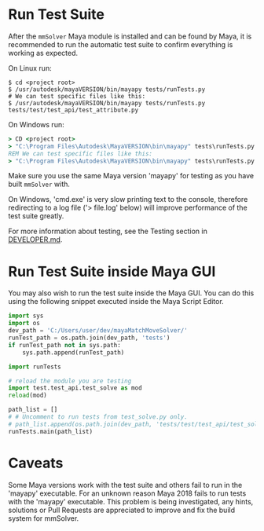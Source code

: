 # Run Test Suite

After the `mmSolver` Maya module is installed and can be found by
Maya, it is recommended to run the automatic test suite to confirm 
everything is working as expected.

On Linux run:
```commandline
$ cd <project root>
$ /usr/autodesk/mayaVERSION/bin/mayapy tests/runTests.py
# We can test specific files like this:
$ /usr/autodesk/mayaVERSION/bin/mayapy tests/runTests.py tests/test/test_api/test_attribute.py
```

On Windows run:
```cmd
> CD <project root>
> "C:\Program Files\Autodesk\MayaVERSION\bin\mayapy" tests\runTests.py > tests.log
REM We can test specific files like this:
> "C:\Program Files\Autodesk\MayaVERSION\bin\mayapy" tests\runTests.py tests\test\test_api\test_attribute.py > tests.log
```

Make sure you use the same Maya version 'mayapy' for testing as you
have built ``mmSolver`` with.

On Windows, 'cmd.exe' is very slow printing text to the console,
therefore redirecting to a log file ('> file.log' below) will improve
performance of the test suite greatly.

For more information about testing, see the Testing section in
[DEVELOPER.md](https://github.com/david-cattermole/mayaMatchMoveSolver/blob/master/DEVELOPER.md).

# Run Test Suite inside Maya GUI

You may also wish to run the test suite inside the Maya GUI.
You can do this using the following snippet executed inside the 
Maya Script Editor.

```python
import sys
import os
dev_path = 'C:/Users/user/dev/mayaMatchMoveSolver/'
runTest_path = os.path.join(dev_path, 'tests')
if runTest_path not in sys.path:
    sys.path.append(runTest_path)

import runTests

# reload the module you are testing
import test.test_api.test_solve as mod
reload(mod)

path_list = []
# # Uncomment to run tests from test_solve.py only.
# path_list.append(os.path.join(dev_path, 'tests/test/test_api/test_solve.py'))
runTests.main(path_list)
```

# Caveats

Some Maya versions work with the test suite and others fail to 
run in the 'mayapy' executable. For an unknown reason Maya 2018 fails
to run tests with the 'mayapy' executable. This problem is being 
investigated, any hints, solutions or Pull Requests are appreciated to
improve and fix the build system for mmSolver.
